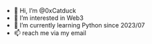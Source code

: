 - 👋 Hi, I’m @0xCatduck
- 👀 I’m interested in Web3
- 🌱 I’m currently learning Python since 2023/07
- 📫 reach me via my email

<!---
0xCatduck/0xCatduck is a ✨ special ✨ repository because its `README.md` (this file) appears on your GitHub profile.
You can click the Preview link to take a look at your changes.
--->
